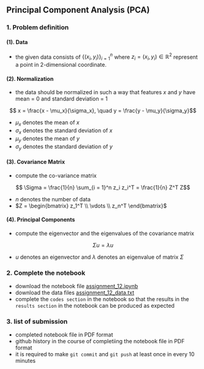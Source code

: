 ## Principal Component Analysis (PCA)

### 1. Problem definition

#### (1). Data

- the given data consists of $`\{ (x_i, y_i) \}_{i=1}^n`$ where $`z_i = (x_i, y_i) \in \mathbb{R}^2`$ represent a point in 2-dimensional coordinate.

#### (2). Normalization

- the data should be normalized in such a way that features $x$ and $y$ have mean = 0 and standard deviation = 1

```math
    x = \frac{x - \mu_x}{\sigma_x}, \quad 
    y = \frac{y - \mu_y}{\sigma_y}
```

- $`\mu_x`$ denotes the mean of $`x`$
- $`\sigma_x`$ denotes the standard deviation of $`x`$
- $`\mu_y`$ denotes the mean of $`y`$
- $`\sigma_y`$ denotes the standard deviation of $`y`$

#### (3). Covariance Matrix

- compute the co-variance matrix 

```math
    \Sigma = \frac{1}{n} \sum_{i = 1}^n z_i z_i^T = \frac{1}{n} Z^T Z
```
    
- $`n`$ denotes the number of data
- $`Z = \begin{bmatrix} z_1^T \\ \vdots \\ z_n^T \end{bmatrix}`$

#### (4). Principal Components

- compute the eigenvector and the eigenvalues of the covariance matrix

```math
\Sigma u = \lambda u
```

- $`u`$ denotes an eigenvector and $`\lambda`$ denotes an eigenvalue of matrix $`\Sigma`$

### 2. Complete the notebook 

- download the notebook file [assignment_12.ipynb](https://gitlab.com/cau-class/machine-learning/2021-1/assignment/-/blob/master/12/assignment_12.ipynb) 
- download the data files [assignment_12_data.txt](https://gitlab.com/cau-class/machine-learning/2021-1/assignment/-/blob/master/12/assignment_12_data.txt) 
- complete the `codes section` in the notebook so that the results in the `results section` in the notebook can be produced as expected
 
### 3. list of submission

- completed notebook file in PDF format
- github history in the course of completiing the notebook file in PDF format
- it is required to make `git commit` and `git push` at least once in every 10 minutes